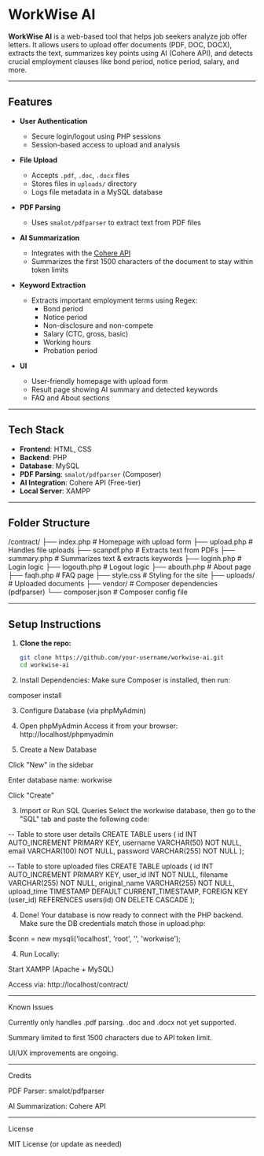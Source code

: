 # WorkWise AI

**WorkWise AI** is a web-based tool that helps job seekers analyze job offer letters. It allows users to upload offer documents (PDF, DOC, DOCX), extracts the text, summarizes key points using AI (Cohere API), and detects crucial employment clauses like bond period, notice period, salary, and more.

---

## Features

- **User Authentication**
  - Secure login/logout using PHP sessions
  - Session-based access to upload and analysis

- **File Upload**
  - Accepts `.pdf`, `.doc`, `.docx` files
  - Stores files in `uploads/` directory
  - Logs file metadata in a MySQL database

- **PDF Parsing**
  - Uses `smalot/pdfparser` to extract text from PDF files

- **AI Summarization**
  - Integrates with the [Cohere API](https://cohere.com/)
  - Summarizes the first 1500 characters of the document to stay within token limits

- **Keyword Extraction**
  - Extracts important employment terms using Regex:
    - Bond period
    - Notice period
    - Non-disclosure and non-compete 
    - Salary (CTC, gross, basic)
    - Working hours
    - Probation period

- **UI**
  - User-friendly homepage with upload form
  - Result page showing AI summary and detected keywords
  - FAQ and About sections

---

## Tech Stack

- **Frontend**: HTML, CSS
- **Backend**: PHP
- **Database**: MySQL
- **PDF Parsing**: `smalot/pdfparser` (Composer)
- **AI Integration**: Cohere API (Free-tier)
- **Local Server**: XAMPP

---

## Folder Structure

/contract/ ├── index.php              # Homepage with upload form ├── upload.php             # Handles file uploads ├── scanpdf.php            # Extracts text from PDFs ├── summary.php            # Summarizes text & extracts keywords ├── loginh.php             # Login logic ├── logouth.php            # Logout logic ├── abouth.php             # About page ├── faqh.php               # FAQ page ├── style.css              # Styling for the site ├── uploads/               # Uploaded documents ├── vendor/                # Composer dependencies (pdfparser) └── composer.json          # Composer config file

---

## Setup Instructions

1. **Clone the repo:**
   ```bash
   git clone https://github.com/your-username/workwise-ai.git
   cd workwise-ai

2. Install Dependencies: Make sure Composer is installed, then run:

composer install


3. Configure Database (via phpMyAdmin)

1. Open phpMyAdmin
Access it from your browser:
http://localhost/phpmyadmin


2. Create a New Database

Click "New" in the sidebar

Enter database name: workwise

Click "Create"



3. Import or Run SQL Queries
Select the workwise database, then go to the "SQL" tab and paste the following code:

-- Table to store user details
CREATE TABLE users (
  id INT AUTO_INCREMENT PRIMARY KEY,
  username VARCHAR(50) NOT NULL,
  email VARCHAR(100) NOT NULL,
  password VARCHAR(255) NOT NULL
);

-- Table to store uploaded files
CREATE TABLE uploads (
  id INT AUTO_INCREMENT PRIMARY KEY,
  user_id INT NOT NULL,
  filename VARCHAR(255) NOT NULL,
  original_name VARCHAR(255) NOT NULL,
  upload_time TIMESTAMP DEFAULT CURRENT_TIMESTAMP,
  FOREIGN KEY (user_id) REFERENCES users(id) ON DELETE CASCADE
);


4. Done!
Your database is now ready to connect with the PHP backend. Make sure the DB credentials match those in upload.php:

$conn = new mysqli('localhost', 'root', '', 'workwise');


4. Run Locally:

Start XAMPP (Apache + MySQL)

Access via: http://localhost/contract/





---

Known Issues

Currently only handles .pdf parsing. .doc and .docx not yet supported.

Summary limited to first 1500 characters due to API token limit.

UI/UX improvements are ongoing.



---

Credits

PDF Parser: smalot/pdfparser

AI Summarization: Cohere API



---

License

MIT License (or update as needed)



